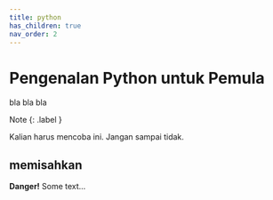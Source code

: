 ```yaml
---
title: python
has_children: true
nav_order: 2
---
```


# Pengenalan Python untuk Pemula

bla bla bla

<div class="custom-note" markdown="1">
Note
{: .label }

Kalian harus mencoba ini. Jangan sampai tidak.
</div>

## memisahkan

<div class="danger">
<p><strong>Danger!</strong> Some text...</p>
</div>
